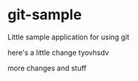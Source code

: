 git-sample
==========

Little sample application for using git

here's a little change tyovhsdv

more changes and stuff
